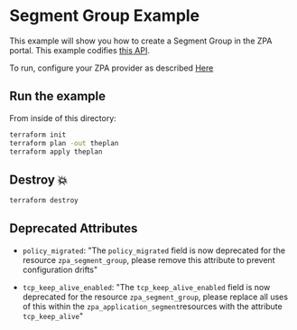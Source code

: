 # Segment Group Example

This example will show you how to create a Segment Group in the ZPA portal.
This example codifies [this API](https://help.zscaler.com/zpa/api-reference#/segment-group-controller).

To run, configure your ZPA provider as described [Here](https://github.com/zscaler/terraform-provider-zpa/blob/master/docs/index.md)

## Run the example

From inside of this directory:

```bash
terraform init
terraform plan -out theplan
terraform apply theplan
```

## Destroy 💥

```bash
terraform destroy
```

## Deprecated Attributes

- ``policy_migrated``: "The `policy_migrated` field is now deprecated for the resource `zpa_segment_group`, please remove this attribute to prevent configuration drifts"

- ``tcp_keep_alive_enabled``: "The `tcp_keep_alive_enabled` field is now deprecated for the resource `zpa_segment_group`, please replace all uses of this within the `zpa_application_segment`resources with the attribute `tcp_keep_alive`"
